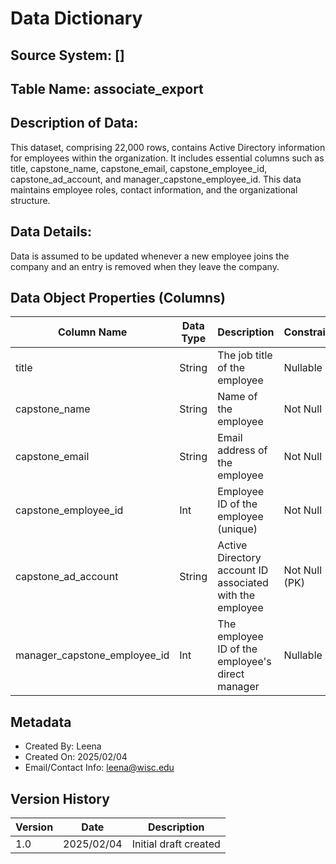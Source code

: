 # Data Dictionary

## Source System: []

## Table Name: associate_export

## Description of Data: 

This dataset, comprising 22,000 rows, contains Active Directory information for employees within the organization. It includes essential columns such as title, capstone_name, capstone_email, capstone_employee_id, capstone_ad_account, and manager_capstone_employee_id. This data maintains employee roles, contact information, and the organizational structure. 

## Data Details:

Data is assumed to be updated whenever a new employee joins the company and an entry is removed when they leave the company.

##  Data Object Properties (Columns)

| Column Name                 | Data Type | Description                                              | Constraints          |
|-----------------------------|-----------|----------------------------------------------------------|----------------------|
|title                        | String    |The job title of the employee                             | Nullable             |
|capstone_name                | String    |Name of the employee                                      | Not Null             |
|capstone_email               | String    |Email address of the employee                             | Not Null             |
|capstone_employee_id         | Int       |Employee ID of the employee (unique)                      | Not Null             |
|capstone_ad_account          | String    |Active Directory account ID associated with the employee  | Not Null (PK)        |
|manager_capstone_employee_id | Int       |The employee ID of the employee's direct manager          | Nullable             |


## Metadata 
- Created By: Leena 
- Created On: 2025/02/04
- Email/Contact Info: leena@wisc.edu

## Version History
| Version | Date       | Description                |
|---------|------------|----------------------------|
| 1.0     | 2025/02/04 | Initial draft created      |